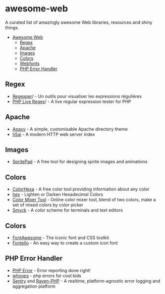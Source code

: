 # awesome-web
A curated list of amazingly awesome Web libraries, resources and shiny things.

- [Awesome Web](#awesome-web)
    - [Regex](#regex)
    - [Apache](#apache)
    - [Images](#images)
    - [Colors](#colors)
    - [Webfonts](#colors)
    - [PHP Error Handler](#php-error-handler)



## Regex
* [Regexper](http://www.regexper.com/)/ - Un outils pour visualiser les expressions régulières
* [PHP Live Regex](http://www.phpliveregex.com/)/ - A live regular expression tester for PHP


## Apache
* [Apaxy](http://adamwhitcroft.com/apaxy/) - A simple, customisable Apache directory theme
* [h5ai](http://larsjung.de/h5ai/) - A modern HTTP web server index


## Images
* [SpritePad](http://spritepad.wearekiss.com/) - A free tool for designing sprite images and animations


## Colors
* [ColorHexa](http://www.colorhexa.com/) - A free color tool providing information about any color
* [hex](http://hexcolortool.com/) - Lighten or Darken Hexadecimal Colors
* [Color Mixer Tool](http://www.design-lib.com/color_tool_mixer.php) - Online color mixer tool, blend of two colors, make a set of mixed colors by color picker
* [Smyck](http://color.smyck.org/) - A color scheme for terminals and text editors


## Colors
* [FontAwesome](http://fortawesome.github.io/Font-Awesome/) - The iconic font and CSS toolkit
* [Fontello](http://fontello.com/) - An easy way to create a custom icon font


## PHP Error Handler
* [PHP Error](http://phperror.net/) - Error reporting done right!
* [whoops](https://github.com/filp/whoops) - php errors for cool kids
* [Sentry](https://github.com/getsentry/sentry) and [Raven-PHP](https://github.com/getsentry/raven-php) - A realtime, platform-agnostic error logging and aggregation platform
